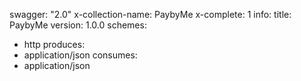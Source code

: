 swagger: "2.0"
x-collection-name: PaybyMe
x-complete: 1
info:
  title: PaybyMe
  version: 1.0.0
schemes:
- http
produces:
- application/json
consumes:
- application/json
